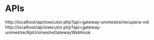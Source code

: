 # APIs

http://localhost/api/executor.php?api=gateway-unimestre/recupera-vid
http://localhost/api/executor.php?api=gateway-unimestre/ApiUnimestreGatewayWebhook

